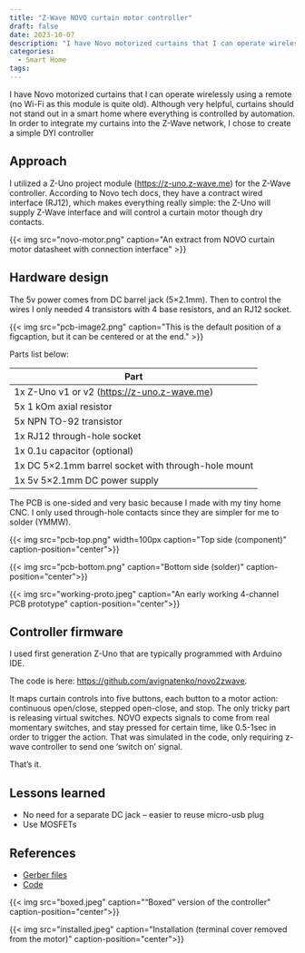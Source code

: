 ```yaml
---
title: "Z-Wave NOVO curtain motor controller"
draft: false
date: 2023-10-07
description: "I have Novo motorized curtains that I can operate wirelessly using a remote (no Wi-Fi as this module is quite old). Although very helpful, curtains should not stand out in a smart home where everything is controlled by automation. In order to integrate my curtains into the Z-Wave network, I chose to create a simple DYI controller"
categories:
  - Smart Home
tags:
---
```


I have Novo motorized curtains that I can operate wirelessly using a remote (no Wi-Fi as this module is quite old). Although very helpful, curtains should not stand out in a smart home where everything is controlled by automation. In order to integrate my curtains into the Z-Wave network, I chose to create a simple DYI controller

## Approach

I utilized a Z-Uno project module (https://z-uno.z-wave.me) for the Z-Wave controller. According to Novo tech docs, they have a contract wired interface (RJ12), which makes everything really simple: the Z-Uno will supply Z-Wave interface and will control a curtain motor though dry contacts.

{{< img
  src="novo-motor.png"
  caption="An extract from NOVO curtain motor datasheet with connection interface" >}}

## Hardware design

The 5v power comes from DC barrel jack (5×2.1mm). Then to control the wires I only needed 4 transistors with 4 base resistors, and an RJ12 socket.

{{< img
  src="pcb-image2.png"
  caption="This is the default position of a figcaption, but it can be centered or at the end." >}}

Parts list below:

| Part                                                 |
| ---------------------------------------------------- |
| 1x Z-Uno v1 or v2 (https://z-uno.z-wave.me)          |       
| 5x 1 kOm axial resistor                              |
| 5x NPN TO-92 transistor                              |
| 1x RJ12 through-hole socket                          |
| 1x 0.1u capacitor (optional)                         |
| 1x DC 5×2.1mm barrel socket with through-hole mount  |
| 1x 5v 5×2.1mm DC power supply                        |

The PCB is one-sided and very basic because I made with my tiny home CNC. I only used through-hole contacts since they are simpler for me to solder (YMMW).

{{< img
  src="pcb-top.png"
  width=100px
  caption="Top side (component)"
  caption-position="center">}}

{{< img
  src="pcb-bottom.png"
  caption="Bottom side (solder)"
  caption-position="center">}}


{{< img
  src="working-proto.jpeg"
  caption="An early working 4-channel PCB prototype" 
  caption-position="center">}}


## Controller firmware

I used first generation Z-Uno that are typically programmed with Arduino IDE.

The code is here: https://github.com/avignatenko/novo2zwave.

It maps curtain controls into five buttons, each button to a motor action: continuous open/close, stepped open-close, and stop. The only tricky part is releasing virtual switches. NOVO expects signals to come from real momentary switches, and stay pressed for certain time, like 0.5-1sec in order to trigger the action. That was simulated in the code, only requiring z-wave controller to send one ‘switch on’ signal.

That’s it.

## Lessons learned

* No need for a separate DC jack – easier to reuse micro-usb plug
* Use MOSFETs

## References

* [Gerber files](Gerber_PCB_NOVO-Curtain-controller_2023-10-27.zip)
* [Code](https://github.com/avignatenko/novo2zwave)


{{< img
  src="boxed.jpeg"
  caption="“Boxed” version of the controller" 
  caption-position="center">}}

  {{< img
  src="installed.jpeg"
  caption="Installation (terminal cover removed from the motor)" 
  caption-position="center">}}